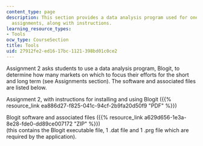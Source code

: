```yaml
---
content_type: page
description: This section provides a data analysis program used for one of the course
  assignments, along with instructions.
learning_resource_types:
- Tools
ocw_type: CourseSection
title: Tools
uid: 27912fe2-ed16-17bc-1121-398bd01c0ce2
---
```


Assignment 2 asks students to use a data analysis program, Blogit, to determine how many markets on which to focus their efforts for the short and long term (see Assignments section). The software and associated files are listed below.

Assignment 2, with instructions for installing and using Blogit ({{% resource_link ea886d27-f825-041c-94cf-2b9fa20d50f9 "PDF" %}})

Blogit software and associated files ({{% resource_link a629d656-1e3a-8e28-fde0-dd89ce007172 "ZIP" %}})  
(this contains the Blogit executable file, 1 .dat file and 1 .prg file which are required by the application).